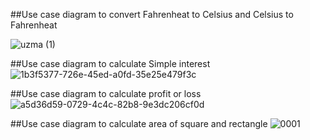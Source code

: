 ##Use case diagram to convert Fahrenheat to Celsius and Celsius to Fahrenheat 

![uzma (1)](https://user-images.githubusercontent.com/78539923/109376640-0a93b780-78ec-11eb-8b35-e154c5e549b1.png)



##Use case diagram to calculate Simple interest
![1b3f5377-726e-45ed-a0fd-35e25e479f3c](https://user-images.githubusercontent.com/78539781/109374991-483e1380-78df-11eb-8d32-63f4a5382249.jpg)

##Use case diagram to calculate profit or loss
![a5d36d59-0729-4c4c-82b8-9e3dc206cf0d](https://user-images.githubusercontent.com/78539781/109375066-c8647900-78df-11eb-89d1-1be0551f2a87.jpg)

##Use case diagram to calculate area of square and rectangle
![0001](https://user-images.githubusercontent.com/78539650/109375290-aec43100-78e1-11eb-84d1-e04ec745c40a.jpg)
